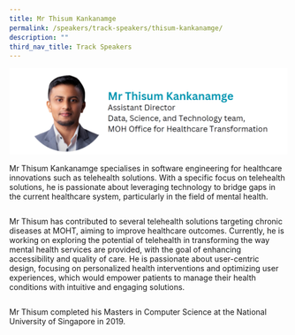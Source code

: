 ```yaml
---
title: Mr Thisum Kankanamge
permalink: /speakers/track-speakers/thisum-kankanamge/
description: ""
third_nav_title: Track Speakers
---
```

<div style="display: flex; flex-wrap: wrap;">
  <div style="flex-basis: 100%; max-width: 100%;">
    <img alt="track speakers 1" src="/images/SpeakersPhoto/thisumkankanamge.png">
  </div>
		
Mr Thisum Kankanamge specialises in software engineering for healthcare innovations such as telehealth solutions. With a specific focus on telehealth solutions, he is passionate about leveraging technology to bridge gaps in the current healthcare system, particularly in the field of mental health.
	
Mr Thisum has contributed to several telehealth solutions targeting chronic diseases at MOHT, aiming to improve healthcare outcomes. Currently, he is working on exploring the potential of telehealth in transforming the way mental health services are provided, with the goal of enhancing accessibility and quality of care. He is passionate about user-centric design, focusing on personalized health interventions and optimizing user experiences, which would empower patients to manage their health conditions with intuitive and engaging solutions.
	
Mr Thisum completed his Masters in Computer Science at the National University of Singapore in 2019.
</div>